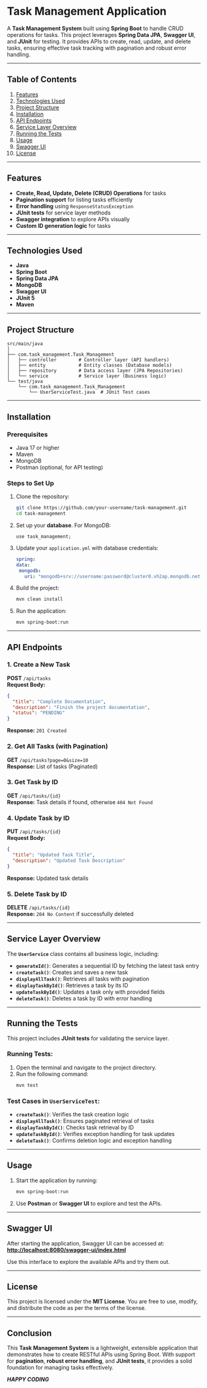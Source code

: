# Task Management Application

A **Task Management System** built using **Spring Boot** to handle CRUD operations for tasks. This project leverages **Spring Data JPA**, **Swagger UI**, and **JUnit** for testing. It provides APIs to create, read, update, and delete tasks, ensuring effective task tracking with pagination and robust error handling.

---

## Table of Contents
1. [Features](#features)  
2. [Technologies Used](#technologies-used)  
3. [Project Structure](#project-structure)  
4. [Installation](#installation)  
5. [API Endpoints](#api-endpoints)  
6. [Service Layer Overview](#service-layer-overview)  
7. [Running the Tests](#running-the-tests)  
8. [Usage](#usage)  
9. [Swagger UI](#swagger-ui)  
10. [License](#license)

---

## Features
- **Create, Read, Update, Delete (CRUD) Operations** for tasks  
- **Pagination support** for listing tasks efficiently  
- **Error handling** using `ResponseStatusException`  
- **JUnit tests** for service layer methods  
- **Swagger integration** to explore APIs visually  
- **Custom ID generation logic** for tasks  

---

## Technologies Used
- **Java**  
- **Spring Boot**  
- **Spring Data JPA**  
- **MongoDB**  
- **Swagger UI**  
- **JUnit 5**  
- **Maven**

---

## Project Structure
```
src/main/java
│
├── com.task_management.Task_Management
│   ├── controller        # Controller layer (API handlers)
│   ├── entity            # Entity classes (Database models)
│   ├── repository        # Data access layer (JPA Repositories)
│   └── service           # Service layer (Business logic)
└── test/java
    └── com.task_management.Task_Management
        └── UserServiceTest.java  # JUnit Test cases
```

---

## Installation

### Prerequisites
- Java 17 or higher  
- Maven  
- MongoDB  
- Postman (optional, for API testing)  

### Steps to Set Up
1. Clone the repository:
   ```bash
   git clone https://github.com/your-username/task-management.git
   cd task-management
   ```

2. Set up your **database**. For MongoDB:
   ```mongosh
   use task_management;

   ```

3. Update your `application.yml` with database credentials:
   ```yml
   spring:
   data:
    mongodb:
      uri: "mongodb+srv://username:password@cluster0.vh2ap.mongodb.net/task_management" 
   
   ```

4. Build the project:
   ```bash
   mvn clean install
   ```

5. Run the application:
   ```bash
   mvn spring-boot:run
   ```

---

## API Endpoints

### 1. **Create a New Task**
   **POST** `/api/tasks`  
   **Request Body:**
   ```json
   {
     "title": "Complete Documentation",
     "description": "Finish the project documentation",
     "status": "PENDING"
   }
   ```
   **Response:** `201 Created`

### 2. **Get All Tasks (with Pagination)**
   **GET** `/api/tasks?page=0&size=10`  
   **Response:** List of tasks (Paginated)

### 3. **Get Task by ID**
   **GET** `/api/tasks/{id}`  
   **Response:** Task details if found, otherwise `404 Not Found`

### 4. **Update Task by ID**
   **PUT** `/api/tasks/{id}`  
   **Request Body:**
   ```json
   {
     "title": "Updated Task Title",
     "description": "Updated Task Description"
   }
   ```
   **Response:** Updated task details

### 5. **Delete Task by ID**
   **DELETE** `/api/tasks/{id}`  
   **Response:** `204 No Content` if successfully deleted

---

## Service Layer Overview

The **`UserService`** class contains all business logic, including:
- **`generateId()`**: Generates a sequential ID by fetching the latest task entry  
- **`createTask()`**: Creates and saves a new task  
- **`displayAllTask()`**: Retrieves all tasks with pagination  
- **`displayTaskById()`**: Retrieves a task by its ID  
- **`updateTaskById()`**: Updates a task only with provided fields  
- **`deleteTask()`**: Deletes a task by ID with error handling  

---

## Running the Tests

This project includes **JUnit tests** for validating the service layer.

### Running Tests:
1. Open the terminal and navigate to the project directory.
2. Run the following command:
   ```bash
   mvn test
   ```

### Test Cases in `UserServiceTest`:
- **`createTask()`**: Verifies the task creation logic  
- **`displayAllTask()`**: Ensures paginated retrieval of tasks  
- **`displayTaskById()`**: Checks task retrieval by ID  
- **`updateTaskById()`**: Verifies exception handling for task updates  
- **`deleteTask()`**: Confirms deletion logic and exception handling  

---

## Usage

1. Start the application by running:
   ```bash
   mvn spring-boot:run
   ```

2. Use **Postman** or **Swagger UI** to explore and test the APIs.

---

## Swagger UI

After starting the application, Swagger UI can be accessed at:  
**[http://localhost:8080/swagger-ui/index.html](http://localhost:8080/swagger-ui/index.html)**  

Use this interface to explore the available APIs and try them out.

---

## License

This project is licensed under the **MIT License**. You are free to use, modify, and distribute the code as per the terms of the license.

---

## Conclusion

This **Task Management System** is a lightweight, extensible application that demonstrates how to create RESTful APIs using Spring Boot. With support for **pagination**, **robust error handling**, and **JUnit tests**, it provides a solid foundation for managing tasks effectively.

***HAPPY CODING***
